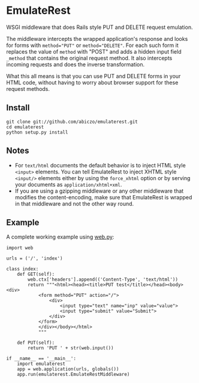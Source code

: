 EmulateRest
===========

WSGI middleware that does Rails style PUT and DELETE request emulation.

The middleware intercepts the wrapped application's response and looks
for forms with `method="PUT"` or `method="DELETE"`. For each such form
it replaces the value of `method` with "POST" and adds a hidden input
field `_method` that contains the original request method.
It also intercepts incoming requests and does the inverse transformation.

What this all means is that you can use PUT and DELETE forms in your
HTML code, without having to worry about browser support for these
request methods.

Install
-------

    git clone git://github.com/abiczo/emulaterest.git
    cd emulaterest
    python setup.py install

Notes
-----

* For `text/html` documents the default behavior is to inject HTML style
  `<input>` elements. You can tell EmulateRest to inject XHTML style
  `<input/>` elements either by using the `force_xhtml` option or by
  serving your documents as `application/xhtml+xml`.
* If you are using a gzipping middleware or any other middleware that modifies
  the content-encoding, make sure that EmulateRest is wrapped in that
  middleware and not the other way round.

Example
-------

A complete working example using [web.py][web.py]:

    import web

    urls = ('/', 'index')

    class index:
        def GET(self):
            web.ctx['headers'].append(('Content-Type', 'text/html'))
            return """<html><head><title>PUT test</title></head><body><div>
                <form method="PUT" action="/">
                    <div>
                        <input type="text" name="inp" value="value">
                        <input type="submit" value="Submit">
                    </div>
                </form>
                </div></body></html>
                """

        def PUT(self):
            return 'PUT ' + str(web.input())

    if __name__ == '__main__':
        import emulaterest
        app = web.application(urls, globals())
        app.run(emulaterest.EmulateRestMiddleware)

[web.py]: http://webpy.org
